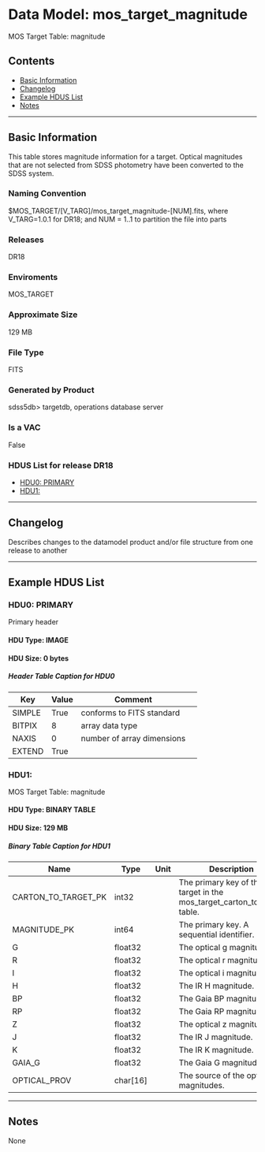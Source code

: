 # Data Model: mos_target_magnitude


MOS Target Table: magnitude


## Contents
- [Basic Information](#basic-information)
- [Changelog](#changelog)
- [Example HDUS List](#example-hdus-list)
- [Notes](#notes)

---

## Basic Information
This table stores magnitude information for a target. Optical magnitudes that are not selected from SDSS photometry have been converted to the SDSS system.

### Naming Convention
$MOS_TARGET/[V_TARG]/mos_target_magnitude-[NUM].fits, where V_TARG=1.0.1 for DR18; and NUM = 1..1 to partition the file into parts

### Releases
DR18

### Enviroments
MOS_TARGET

### Approximate Size
129 MB

### File Type
FITS

### Generated by Product
sdss5db> targetdb, operations database server

### Is a VAC
False

### HDUS List for release DR18
  - [HDU0: PRIMARY](#hdu0-primary)
  - [HDU1: ](#hdu1)

---

## Changelog
Describes changes to the datamodel product and/or file structure from one release to another

---
## Example HDUS List

### HDU0: PRIMARY
Primary header

#### HDU Type: IMAGE
#### HDU Size:  0 bytes

##### Header Table Caption for HDU0
Key | Value | Comment | |
| --- | --- | --- | --- |
| SIMPLE | True | conforms to FITS standard |
| BITPIX | 8 | array data type |
| NAXIS | 0 | number of array dimensions |
| EXTEND | True |  |



### HDU1:
MOS Target Table: magnitude

#### HDU Type: BINARY TABLE
#### HDU Size:  129 MB


##### Binary Table Caption for HDU1
Name | Type | Unit | Description |
| --- | --- | --- | --- |
 | CARTON_TO_TARGET_PK | int32 |  | The primary key of the target in the mos_target_carton_to_target table. |
 | MAGNITUDE_PK | int64 |  | The primary key. A sequential identifier. |
 | G | float32 |  | The optical g magnitude. |
 | R | float32 |  | The optical r magnitude. |
 | I | float32 |  | The optical i magnitude. |
 | H | float32 |  | The IR H magnitude. |
 | BP | float32 |  | The Gaia BP magnitude. |
 | RP | float32 |  | The Gaia RP magnitude. |
 | Z | float32 |  | The optical z magnitude. |
 | J | float32 |  | The IR J magnitude. |
 | K | float32 |  | The IR K magnitude. |
 | GAIA_G | float32 |  | The Gaia G magnitude. |
 | OPTICAL_PROV | char[16] |  | The source of the optical magnitudes. |



---
## Notes
None
